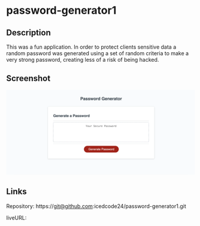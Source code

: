 # password-generator1 

## Description

This was a fun application. In order to protect clients sensitive data a random password was generated using a set of random criteria to make a very strong password, creating less of a risk of being hacked.


## Screenshot
![fun image](./password-generator-screenshot.png)

## Links
Repository: https://git@github.com:icedcode24/password-generator1.git

liveURL: 

